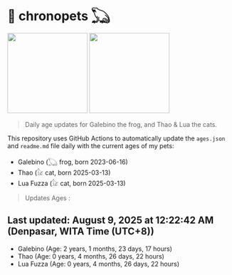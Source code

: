 # 🐾 chronopets 𓆏
<img src="https://github.com/user-attachments/assets/802b3632-7c4b-4232-a3a0-8b1d8fa6f04d" widht=180 height=180 >
<img src="https://github.com/user-attachments/assets/16687005-7ebb-4607-be57-0c8e528fed06" widht=180 height=180 >

> Daily age updates for Galebino the frog, and Thao & Lua the cats.

This repository uses GitHub Actions to automatically update the `ages.json` and `readme.md` file daily with the current ages of my pets: <br>
- Galebino (𓆏 frog, born 2023-06-16)
- Thao (𓃠 cat, born 2025-03-13)
- Lua Fuzza (𓃠 cat, born 2025-03-13)

> Updates Ages :

## Last updated: August 9, 2025 at 12:22:42 AM (Denpasar, WITA Time (UTC+8))

- Galebino (Age: 2 years, 1 months, 23 days, 17 hours)
- Thao (Age: 0 years, 4 months, 26 days, 22 hours)
- Lua Fuzza (Age: 0 years, 4 months, 26 days, 22 hours)

